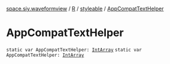 [space.siy.waveformview](../../index.md) / [R](../index.md) / [styleable](index.md) / [AppCompatTextHelper](./-app-compat-text-helper.md)

# AppCompatTextHelper

`static var AppCompatTextHelper: `[`IntArray`](https://kotlinlang.org/api/latest/jvm/stdlib/kotlin/-int-array/index.html)
`static var AppCompatTextHelper: `[`IntArray`](https://kotlinlang.org/api/latest/jvm/stdlib/kotlin/-int-array/index.html)